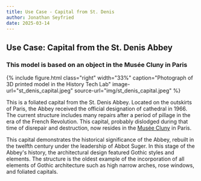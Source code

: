 ```yaml
---
title: Use Case - Capital from St. Denis
author: Jonathan Seyfried
date: 2025-03-14
---
```


<h2 class="section-heading">Use Case: Capital from the St. Denis Abbey</h2>
<h3 class="section-subheading text-muted">This model is based on an object in the Musée Cluny in Paris</h3>


{% include figure.html class="right" width="33%" caption="Photograph of 3D printed model in the History Tech Lab" image-url="st_denis_capital.jpeg" source-url="img/st_denis_capital.jpeg" %}

This is a foliated capital from the St. Denis Abbey. Located on the outskirts of Paris, the Abbey received the official designation of cathedral in 1966. The current structure includes many repairs after a period of pillage in the era of the French Revolution. This capital, probably dislodged during that time of disrepair and destruction, now resides in the <a href="https://www.musee-moyenage.fr/collection/oeuvre/chapiteau-acanthe-et-tete.html">Musée Cluny</a> in Paris.

This capital demonstrates the historical significance of the Abbey, rebuilt in the twelfth century under the leadership of Abbot Suger. In this stage of the Abbey's history, the architectural design featured Gothic styles and elements. The structure is the oldest example of the incorporation of all elements of Gothic architecture such as high narrow arches, rose windows, and foliated capitals. 


